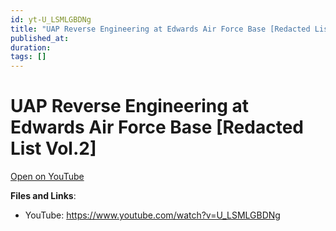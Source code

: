 ```yaml
---
id: yt-U_LSMLGBDNg
title: "UAP Reverse Engineering at Edwards Air Force Base [Redacted List Vol.2]"
published_at: 
duration: 
tags: []
---
```


# UAP Reverse Engineering at Edwards Air Force Base [Redacted List Vol.2]

[Open on YouTube](https://www.youtube.com/watch?v=U_LSMLGBDNg)

**Files and Links**:
- YouTube: https://www.youtube.com/watch?v=U_LSMLGBDNg
